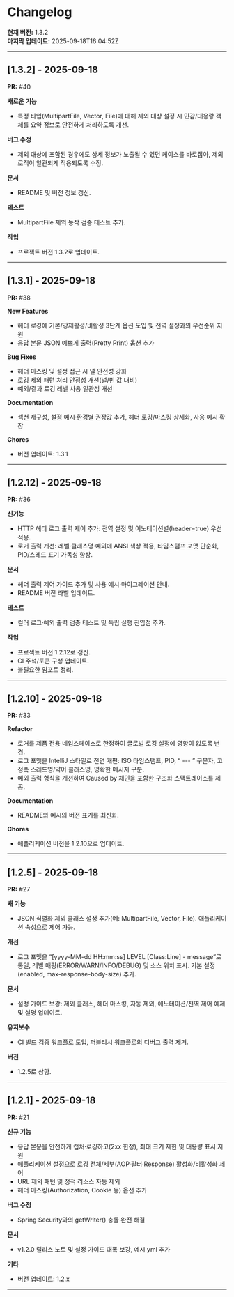 # Changelog

**현재 버전:** 1.3.2  
**마지막 업데이트:** 2025-09-18T16:04:52Z  

---

## [1.3.2] - 2025-09-18

**PR:** #40  

**새로운 기능**
- 특정 타입(MultipartFile, Vector, File)에 대해 제외 대상 설정 시 민감/대용량 객체를 요약 정보로 안전하게 처리하도록 개선.

**버그 수정**
- 제외 대상에 포함된 경우에도 상세 정보가 노출될 수 있던 케이스를 바로잡아, 제외 로직이 일관되게 적용되도록 수정.

**문서**
- README 및 버전 정보 갱신.

**테스트**
- MultipartFile 제외 동작 검증 테스트 추가.

**작업**
- 프로젝트 버전 1.3.2로 업데이트.

---

## [1.3.1] - 2025-09-18

**PR:** #38  

**New Features**
- 헤더 로깅에 기본/강제활성/비활성 3단계 옵션 도입 및 전역 설정과의 우선순위 지원
- 응답 본문 JSON 예쁘게 출력(Pretty Print) 옵션 추가

**Bug Fixes**
- 헤더 마스킹 및 설정 접근 시 널 안전성 강화
- 로깅 제외 패턴 처리 안정성 개선(널/빈 값 대비)
- 예외/결과 로깅 레벨 사용 일관성 개선

**Documentation**
- 섹션 재구성, 설정 예시·환경별 권장값 추가, 헤더 로깅/마스킹 상세화, 사용 예시 확장

**Chores**
- 버전 업데이트: 1.3.1

---

## [1.2.12] - 2025-09-18

**PR:** #36  

**신기능**
- HTTP 헤더 로그 출력 제어 추가: 전역 설정 및 어노테이션별(header=true) 우선 적용.
- 로거 출력 개선: 레벨·클래스명·예외에 ANSI 색상 적용, 타임스탬프 포맷 단순화, PID/스레드 표기 가독성 향상.

**문서**
- 헤더 출력 제어 가이드 추가 및 사용 예시·마이그레이션 안내.
- README 버전 라벨 업데이트.

**테스트**
- 컬러 로그·예외 출력 검증 테스트 및 독립 실행 진입점 추가.

**작업**
- 프로젝트 버전 1.2.12로 갱신.
- CI 주석/토큰 구성 업데이트.
- 불필요한 임포트 정리.

---

## [1.2.10] - 2025-09-18

**PR:** #33  

**Refactor**
- 로거를 제품 전용 네임스페이스로 한정하여 글로벌 로깅 설정에 영향이 없도록 변경.
- 로그 포맷을 IntelliJ 스타일로 전면 개편: ISO 타임스탬프, PID, “ --- ” 구분자, 고정폭 스레드명/약어 클래스명, 명확한 메시지 구분.
- 예외 출력 형식을 개선하여 Caused by 체인을 포함한 구조화 스택트레이스를 제공.

**Documentation**
- README와 예시의 버전 표기를 최신화.

**Chores**
- 애플리케이션 버전을 1.2.10으로 업데이트.

---

## [1.2.5] - 2025-09-18

**PR:** #27  

**새 기능**
- JSON 직렬화 제외 클래스 설정 추가(예: MultipartFile, Vector, File). 애플리케이션 속성으로 제어 가능.

**개선**
- 로그 포맷을 “[yyyy-MM-dd HH:mm:ss] LEVEL [Class:Line] - message”로 통일, 레벨 매핑(ERROR/WARN/INFO/DEBUG) 및 소스 위치 표시. 기본 설정(enabled, max-response-body-size) 추가.

**문서**
- 설정 가이드 보강: 제외 클래스, 헤더 마스킹, 자동 제외, 애노테이션/전역 제어 예제 및 설명 업데이트.

**유지보수**
- CI 빌드 검증 워크플로 도입, 퍼블리시 워크플로의 디버그 출력 제거.

**버전**
- 1.2.5로 상향.

---

## [1.2.1] - 2025-09-18

**PR:** #21  

**신규 기능**
- 응답 본문을 안전하게 캡처·로깅하고(2xx 한정), 최대 크기 제한 및 대용량 표시 지원
- 애플리케이션 설정으로 로깅 전체/세부(AOP·필터·Response) 활성화/비활성화 제어
- URL 제외 패턴 및 정적 리소스 자동 제외
- 헤더 마스킹(Authorization, Cookie 등) 옵션 추가

**버그 수정**
- Spring Security와의 getWriter() 충돌 완전 해결

**문서**
- v1.2.0 릴리스 노트 및 설정 가이드 대폭 보강, 예시 yml 추가

**기타**
- 버전 업데이트: 1.2.x

---

